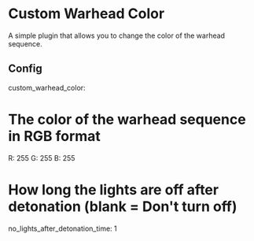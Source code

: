 # Custom Warhead Color
A simple plugin that allows you to change the color of the warhead sequence.


## Config

custom_warhead_color:
 # The color of the warhead sequence in RGB format
  R: 255
  G: 255
  B: 255
# How long the lights are off after detonation (blank = Don't turn off)
no_lights_after_detonation_time: 1 
